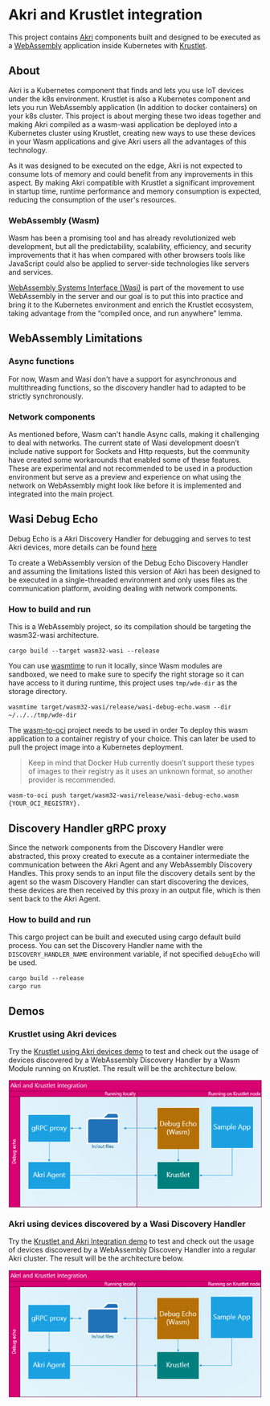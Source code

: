 # Akri and Krustlet integration
This project contains [Akri](https://github.com/deislabs/akri) components built and designed to be executed as a [WebAssembly](https://webassembly.org/) application inside Kubernetes with [Krustlet](https://github.com/deislabs/krustlet).

## About

Akri is a Kubernetes component that finds and lets you use IoT devices under the k8s environment. Krustlet is also a Kubernetes component and lets you run WebAssembly application (In addition to docker containers) on your k8s cluster. This project is about merging these two ideas together and making Akri compiled as a wasm-wasi application be deployed into a Kubernetes cluster using Krustlet, creating new ways to use these devices in your Wasm applications and give Akri users all the advantages of this technology.

As it was designed to be executed on the edge, Akri is not expected to consume lots of memory and could benefit from any improvements in this aspect. By making Akri compatible with Krustlet a significant improvement in startup time, runtime performance and memory consumption is expected, reducing the consumption of the user's resources.

### WebAssembly (Wasm)

Wasm has been a promising tool and has already revolutionized web development, but all the predictability, scalability, efficiency, and security improvements that it has when compared with other browsers tools like JavaScript could also be applied to server-side technologies like servers and services. 

[WebAssembly Systems Interface (Wasi)](https://wasi.dev/) is part of the movement to use WebAssembly in the server and our goal is to put this into practice and bring it to the Kubernetes environment and enrich the Krustlet ecosystem, taking advantage from the “compiled once, and run anywhere” lemma.

## WebAssembly Limitations

### Async functions

For now, Wasm and Wasi don't have a support for asynchronous and multithreading functions, so the discovery handler had to adapted to be strictly synchronously.

### Network components

As mentioned before, Wasm can't handle Async calls, making it challenging to deal with networks. The current state of Wasi development doesn’t include native support for Sockets and Http requests, but the community have created some workarounds that enabled some of these features. These are experimental and not recommended to be used in a production environment but serve as a preview and experience on what using the network on WebAssembly might look like before it is implemented and integrated into the main project.

## Wasi Debug Echo
Debug Echo is a Akri Discovery Handler for debugging and serves to test Akri devices, more details can be found [here](https://github.com/deislabs/akri/blob/main/docs/debug-echo-configuration.md)

To create a WebAssembly version of the Debug Echo Discovery Handler and assuming the limitations listed this version of Akri has been designed to be executed in a single-threaded environment and only uses files as the communication platform, avoiding dealing with network components.

### How to build and run

This is a WebAssembly project, so its compilation should be targeting the wasm32-wasi architecture.

```
cargo build --target wasm32-wasi --release
```

You can use [wasmtime](https://wasmtime.dev/) to run it locally, since Wasm modules are sandboxed, we need to make sure to specify the right storage so it can have access to it during runtime, this project uses `tmp/wde-dir` as the storage directory.

```
wasmtime target/wasm32-wasi/release/wasi-debug-echo.wasm --dir ~/../../tmp/wde-dir 
```

The [wasm-to-oci](https://github.com/engineerd/wasm-to-oci) project needs to be used in order To deploy this wasm application to a container registry of your choice. This can later be used to pull the project image into a Kubernetes deployment.
> Keep in mind that Docker Hub currently doesn’t support these types of images to their registry as it uses an unknown format, so another provider is recommended.

```
wasm-to-oci push target/wasm32-wasi/release/wasi-debug-echo.wasm {YOUR_OCI_REGISTRY}.
```

## Discovery Handler gRPC proxy
Since the network components from the Discovery Handler were abstracted, this proxy created to execute as a container intermediate the communication between the Akri Agent and any WebAssembly Discovery Handles. This proxy sends to an input file the discovery details sent by the agent so the wasm Discovery Handler can start discovering the devices, these devices are then received by this proxy in an output file, which is then sent back to the Akri Agent.

### How to build and run

This cargo project can be built and executed using cargo default build process.
You can set the Discovery Handler name with the `DISCOVERY_HANDLER_NAME` environment variable, if not specified `debugEcho` will be used.

```
cargo build --release
cargo run
```

## Demos

### Krustlet using Akri devices
Try the [Krustlet using Akri devices demo](./demo-kubelet.md) to test and check out the usage of devices discovered by a WebAssembly Discovery Handler by a Wasm Module running on Krustlet. The result will be the architecture below.

<img src="./KrustletUsingAkriDevicesDesign.png" alt="Krustlet integration architecture" style="padding-bottom: 10px padding-top: 10px;
margin-right: auto; display: block; margin-left: auto;"/>

### Akri using devices discovered by a Wasi Discovery Handler
Try the [Krustlet and Akri Integration demo](./demo-kubelet.md) to test and check out the usage of devices discovered by a WebAssembly Discovery Handler into a regular Akri cluster. The result will be the architecture below.

<img src="./AkriUsingKrustletDevicesDesign.png" alt="Krustlet integration architecture" style="padding-bottom: 10px padding-top: 10px;
margin-right: auto; display: block; margin-left: auto;"/>
